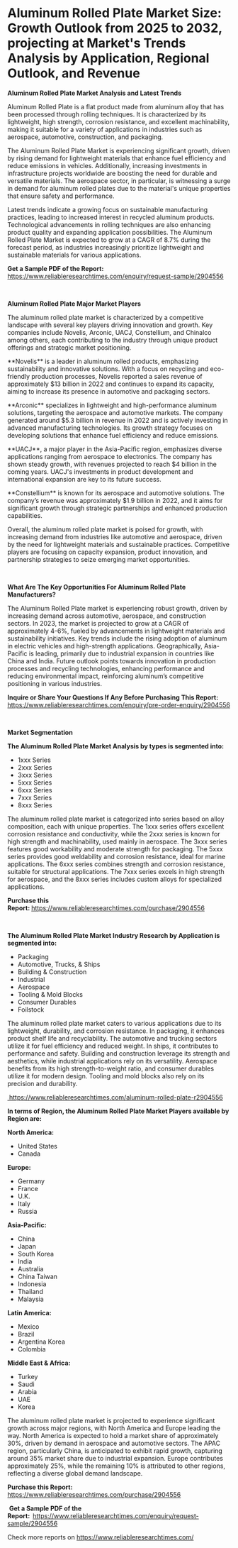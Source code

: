 <p><h1>Aluminum Rolled Plate Market Size: Growth Outlook from 2025 to 2032, projecting at Market's Trends Analysis by Application, Regional Outlook, and Revenue</h1></p><p><strong>Aluminum Rolled Plate Market Analysis and Latest Trends</strong></p>
<p><p>Aluminum Rolled Plate is a flat product made from aluminum alloy that has been processed through rolling techniques. It is characterized by its lightweight, high strength, corrosion resistance, and excellent machinability, making it suitable for a variety of applications in industries such as aerospace, automotive, construction, and packaging.</p><p>The Aluminum Rolled Plate Market is experiencing significant growth, driven by rising demand for lightweight materials that enhance fuel efficiency and reduce emissions in vehicles. Additionally, increasing investments in infrastructure projects worldwide are boosting the need for durable and versatile materials. The aerospace sector, in particular, is witnessing a surge in demand for aluminum rolled plates due to the material's unique properties that ensure safety and performance.</p><p>Latest trends indicate a growing focus on sustainable manufacturing practices, leading to increased interest in recycled aluminum products. Technological advancements in rolling techniques are also enhancing product quality and expanding application possibilities. The Aluminum Rolled Plate Market is expected to grow at a CAGR of 8.7% during the forecast period, as industries increasingly prioritize lightweight and sustainable materials for various applications.</p></p>
<p><strong>Get a Sample PDF of the Report:&nbsp;</strong> <a href="https://www.reliableresearchtimes.com/enquiry/request-sample/2904556?utm_campaign=3264&utm_medium=2&utm_source=Github&utm_content=ia&utm_term=12032025&utm_id=aluminum-rolled-plate">https://www.reliableresearchtimes.com/enquiry/request-sample/2904556</a></p>
<p>&nbsp;</p>
<p><strong>Aluminum Rolled Plate Major Market Players</strong></p>
<p><p>The aluminum rolled plate market is characterized by a competitive landscape with several key players driving innovation and growth. Key companies include Novelis, Arconic, UACJ, Constellium, and Chinalco among others, each contributing to the industry through unique product offerings and strategic market positioning.</p><p>**Novelis** is a leader in aluminum rolled products, emphasizing sustainability and innovative solutions. With a focus on recycling and eco-friendly production processes, Novelis reported a sales revenue of approximately $13 billion in 2022 and continues to expand its capacity, aiming to increase its presence in automotive and packaging sectors.</p><p>**Arconic** specializes in lightweight and high-performance aluminum solutions, targeting the aerospace and automotive markets. The company generated around $5.3 billion in revenue in 2022 and is actively investing in advanced manufacturing technologies. Its growth strategy focuses on developing solutions that enhance fuel efficiency and reduce emissions.</p><p>**UACJ**, a major player in the Asia-Pacific region, emphasizes diverse applications ranging from aerospace to electronics. The company has shown steady growth, with revenues projected to reach $4 billion in the coming years. UACJ's investments in product development and international expansion are key to its future success.</p><p>**Constellium** is known for its aerospace and automotive solutions. The company’s revenue was approximately $1.9 billion in 2022, and it aims for significant growth through strategic partnerships and enhanced production capabilities.</p><p>Overall, the aluminum rolled plate market is poised for growth, with increasing demand from industries like automotive and aerospace, driven by the need for lightweight materials and sustainable practices. Competitive players are focusing on capacity expansion, product innovation, and partnership strategies to seize emerging market opportunities.</p></p>
<p>&nbsp;</p>
<p><strong>What Are The Key Opportunities For Aluminum Rolled Plate Manufacturers?</strong></p>
<p><p>The Aluminum Rolled Plate market is experiencing robust growth, driven by increasing demand across automotive, aerospace, and construction sectors. In 2023, the market is projected to grow at a CAGR of approximately 4-6%, fueled by advancements in lightweight materials and sustainability initiatives. Key trends include the rising adoption of aluminum in electric vehicles and high-strength applications. Geographically, Asia-Pacific is leading, primarily due to industrial expansion in countries like China and India. Future outlook points towards innovation in production processes and recycling technologies, enhancing performance and reducing environmental impact, reinforcing aluminum’s competitive positioning in various industries.</p></p>
<p><strong>Inquire or Share Your Questions If Any Before Purchasing This Report:</strong> <a href="https://www.reliableresearchtimes.com/enquiry/pre-order-enquiry/2904556?utm_campaign=3264&utm_medium=2&utm_source=Github&utm_content=ia&utm_term=12032025&utm_id=aluminum-rolled-plate">https://www.reliableresearchtimes.com/enquiry/pre-order-enquiry/2904556</a></p>
<p>&nbsp;</p>
<p><strong>Market Segmentation</strong></p>
<p><strong>The Aluminum Rolled Plate Market Analysis by types is segmented into:</strong></p>
<p><ul><li>1xxx Series</li><li>2xxx Series</li><li>3xxx Series</li><li>5xxx Series</li><li>6xxx Series</li><li>7xxx Series</li><li>8xxx Series</li></ul></p>
<p><p>The aluminum rolled plate market is categorized into series based on alloy composition, each with unique properties. The 1xxx series offers excellent corrosion resistance and conductivity, while the 2xxx series is known for high strength and machinability, used mainly in aerospace. The 3xxx series features good workability and moderate strength for packaging. The 5xxx series provides good weldability and corrosion resistance, ideal for marine applications. The 6xxx series combines strength and corrosion resistance, suitable for structural applications. The 7xxx series excels in high strength for aerospace, and the 8xxx series includes custom alloys for specialized applications.</p></p>
<p><strong>Purchase this Report:&nbsp;</strong><a href="https://www.reliableresearchtimes.com/purchase/2904556?utm_campaign=3264&utm_medium=2&utm_source=Github&utm_content=ia&utm_term=12032025&utm_id=aluminum-rolled-plate">https://www.reliableresearchtimes.com/purchase/2904556</a></p>
<p>&nbsp;</p>
<p><strong>The Aluminum Rolled Plate Market Industry Research by Application is segmented into:</strong></p>
<p><ul><li>Packaging</li><li>Automotive, Trucks, & Ships</li><li>Building & Construction</li><li>Industrial</li><li>Aerospace</li><li>Tooling & Mold Blocks</li><li>Consumer Durables</li><li>Foilstock</li></ul></p>
<p><p>The aluminum rolled plate market caters to various applications due to its lightweight, durability, and corrosion resistance. In packaging, it enhances product shelf life and recyclability. The automotive and trucking sectors utilize it for fuel efficiency and reduced weight. In ships, it contributes to performance and safety. Building and construction leverage its strength and aesthetics, while industrial applications rely on its versatility. Aerospace benefits from its high strength-to-weight ratio, and consumer durables utilize it for modern design. Tooling and mold blocks also rely on its precision and durability.</p></p>
<p><a href="https://www.reliableresearchtimes.com/aluminum-rolled-plate-r2904556?utm_campaign=3264&utm_medium=2&utm_source=Github&utm_content=ia&utm_term=12032025&utm_id=aluminum-rolled-plate">&nbsp;https://www.reliableresearchtimes.com/aluminum-rolled-plate-r2904556</a></p>
<p><strong>In terms of Region, the Aluminum Rolled Plate Market Players available by Region are:</strong></p>
<p>
    <p> <strong> North America: </strong>
        <ul>
            <li>United States</li>
            <li>Canada</li>
        </ul>
        </p> 
    <p> <strong> Europe: </strong>
        <ul>
            <li>Germany</li>
            <li>France</li>
            <li>U.K.</li>
            <li>Italy</li>
            <li>Russia</li>
        </ul>
        </p> 
    <p> <strong> Asia-Pacific: </strong>
        <ul>
            <li>China</li>
            <li>Japan</li>
            <li>South Korea</li>
            <li>India</li>
            <li>Australia</li>
            <li>China Taiwan</li>
            <li>Indonesia</li>
            <li>Thailand</li>
            <li>Malaysia</li>
        </ul>
        </p> 
    <p> <strong> Latin America: </strong>
        <ul>
            <li>Mexico</li>
            <li>Brazil</li>
            <li>Argentina Korea</li>
            <li>Colombia</li>
        </ul>
        </p> 
    <p> <strong> Middle East & Africa: </strong>
        <ul>
            <li>Turkey</li>
            <li>Saudi</li>
            <li>Arabia</li>
            <li>UAE</li>
            <li>Korea</li>
        </ul>
    </p>
    </p>
<p><p>The aluminum rolled plate market is projected to experience significant growth across major regions, with North America and Europe leading the way. North America is expected to hold a market share of approximately 30%, driven by demand in aerospace and automotive sectors. The APAC region, particularly China, is anticipated to exhibit rapid growth, capturing around 35% market share due to industrial expansion. Europe contributes approximately 25%, while the remaining 10% is attributed to other regions, reflecting a diverse global demand landscape.</p></p>
<p><strong>Purchase this Report: </strong><a href="https://www.reliableresearchtimes.com/purchase/2904556?utm_campaign=3264&utm_medium=2&utm_source=Github&utm_content=ia&utm_term=12032025&utm_id=aluminum-rolled-plate">https://www.reliableresearchtimes.com/purchase/2904556</a></p>
<p>&nbsp;<strong>Get a Sample PDF of the Report:&nbsp;&nbsp;</strong><a href="https://www.reliableresearchtimes.com/enquiry/request-sample/2904556?utm_campaign=3264&utm_medium=2&utm_source=Github&utm_content=ia&utm_term=12032025&utm_id=aluminum-rolled-plate">https://www.reliableresearchtimes.com/enquiry/request-sample/2904556</a></p>
<p><strong></strong></p>
<p>Check more reports on <a href="https://www.reliableresearchtimes.com/?utm_campaign=3264&utm_medium=2&utm_source=Github&utm_content=ia&utm_term=12032025&utm_id=aluminum-rolled-plate">https://www.reliableresearchtimes.com/</a></p>